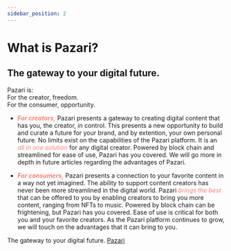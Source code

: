 ```yaml
---
sidebar_position: 2
---
```


# What is Pazari?


## The gateway to your digital future.

Pazari is:<br/>
For the creator, freedom.<br/>
For the consumer, opportunity.

* ***<font color='salmon'>For creators,</font>*** Pazari presents a gateway to creating digital content that has you, the creator, in control. This presents a new opportunity to build and curate a future for your brand, and by extention, your own personal future. No limits exist on the capabilities of the Pazari platform. It is an <font color='salmon'>*all in one solution*</font> for any digital creator. Powered by block chain and streamlined for ease of use, Pazari has you covered. We will go more in depth in future articles regarding the advantages of Pazari.

* ***<font color='salmon'>For consumers,</font>*** Pazari presents a connection to your favorite content in a way not yet imagined. The ability to support content creators has never been more streamlined in the digital world. Pazari <font color='salmon'>*brings the best*</font> that can be offered to you by enabling creators to bring you more content, ranging from NFTs to music. Powered by block chain can be frightening, but Pazari has you covered. Ease of use is critical for both you and your favorite creators. As the Pazari platform continues to grow, we will touch on the advantages that it can bring to you.


The gateway to your digital future. [Pazari](https://pazari.io)
